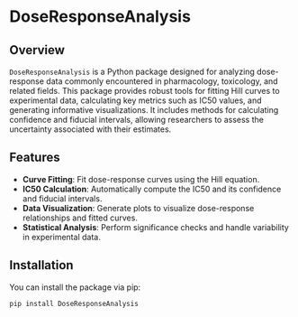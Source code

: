 # DoseResponseAnalysis

## Overview

`DoseResponseAnalysis` is a Python package designed for analyzing dose-response data commonly encountered in pharmacology, toxicology, and related fields. This package provides robust tools for fitting Hill curves to experimental data, calculating key metrics such as IC50 values, and generating informative visualizations. It includes methods for calculating confidence and fiducial intervals, allowing researchers to assess the uncertainty associated with their estimates.

## Features

- **Curve Fitting**: Fit dose-response curves using the Hill equation.
- **IC50 Calculation**: Automatically compute the IC50 and its confidence and fiducial intervals.
- **Data Visualization**: Generate plots to visualize dose-response relationships and fitted curves.
- **Statistical Analysis**: Perform significance checks and handle variability in experimental data.

## Installation

You can install the package via pip:

```bash
pip install DoseResponseAnalysis
